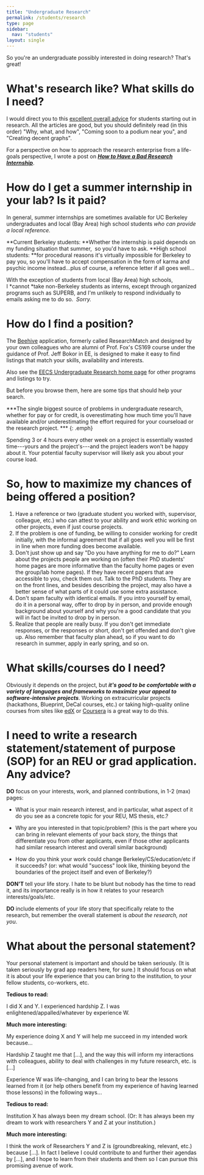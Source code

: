 ```yaml
---
title: "Undergraduate Research"
permalink: /students/research
type: page
sidebar:
  nav: "students"
layout: single
---
```


So you're an undergraduate possibly interested in doing research? That's great!

# What's research like? What skills do I need?

I would direct you to this [excellent overall advice](http://swanson.ucsd.edu/category/essays/doing-research/) for students starting out in research. All the articles are good, but you should definitely read (in this order) "Why, what, and how", "Coming soon to a podium near you", and "Creating decent graphs".

For a perspective on how to approach the research enterprise from a life-goals perspective, I wrote a post on [***How to Have a Bad Research Internship***](https://docs.google.com/document/d/1-fjALEyHk4bp-oMMOZ4kqAgxs9-y78DhaAx1HV8mDa8/pub).

# How do I get a summer internship in your lab? Is it paid?

In general, summer internships are sometimes available for UC Berkeley undergraduates and local (Bay Area) high school students *who can provide a local reference.*

**Current Berkeley students: **Whether the internship is paid depends on my funding situation that summer,  so you'd have to ask. **High school students: **for procedural reasons it's virtually impossible for Berkeley to pay you, so you'll have to accept compensation in the form of karma and psychic income instead...plus of course, a reference letter if all goes well...

With the exception of students from local (Bay Area) high schools, I *cannot *take non-Berkeley students as interns, except through organized programs such as SUPERB, and I'm unlikely to respond individually to emails asking me to do so.  *Sorry.*

# How do I find a position?

The [Beehive](http://beehive.berkeley.edu/) application, formerly called ResearchMatch and designed by your own colleagues who are alumni of Prof. Fox's CS169 course under the guidance of Prof. Jeff Bokor in EE, is designed to make it easy to find listings that match your skills, availability and interests.

Also see the [EECS Undergraduate Research home page](https://eecs.berkeley.edu/resources/undergrads/research) for other programs and listings to try.

But before you browse them, here are some tips that should help your search.

***The single biggest source of problems in undergraduate research, whether for pay or for credit, is overestimating how much time you'll have available and/or underestimating the effort required for your courseload or the research project. ***
{: .emph}

Spending 3 or 4 hours every other week on a project is essentially wasted time---yours and the project's---and the project leaders won't be happy about it. Your potential faculty supervisor will likely ask you about your course load.

# So, how to maximize my chances of being offered a position?


1.  Have a reference or two (graduate student you worked with, supervisor, colleague, etc.) who can attest to your ability and work ethic working on other projects, even if just course projects.
2.  If the problem is one of funding, be willing to consider working for credit initially, with the informal agreement that if all goes well you will be first in line when more funding does become available.
3.  Don't just show up and say "Do you have anything for me to do?" Learn about the projects people are working on (often their PhD students' home pages are more informative than the faculty home pages or even the group/lab home pages). If they have recent papers that are accessible to you, check them out. Talk to the PhD students. They are on the front lines, and besides describing the project, may also have a better sense of what parts of it could use some extra assistance.
4.  Don't spam faculty with identical emails. If you intro yourself by email, do it in a personal way, offer to drop by in person, and provide enough background about yourself and why you're a good candidate that you will in fact be invited to drop by in person.
5.  Realize that people are really busy. If you don't get immediate responses, or the responses or short, don't get offended and don't give up. Also remember that faculty plan ahead, so if you want to do research in summer, apply in early spring, and so on.

# What skills/courses do I need?


Obviously it depends on the project, but ***it's good to be comfortable with a variety of languages and frameworks to maximize your appeal to software-intensive projects***. Working on extracurricular projects (hackathons, Blueprint, DeCal courses, etc.) or taking high-quality online courses from sites like [edX](http://edx.org/) or [Coursera](http://coursera.org/) is a great way to do this.

# I need to write a research statement/statement of purpose (SOP) for an REU or grad application.  Any advice?

**DO** focus on your interests, work, and planned contributions, in 1-2 (max) pages:

* What is your main research interest, and in particular, what aspect
of it do you see as a concrete topic for your REU, MS thesis, etc.?

* Why are you interested in that topic/problem?  (this is the part where you can bring in relevant elements of your back story, the things that differentiate you from other applicants, even if those other applicants had similar research interest and overall similar background) 

* How do you think your work could change Berkeley/CS/education/etc if it succeeds?  (or: what would "success" look like, thinking beyond the boundaries of the project itself and even of Berkeley?)


**DON'T** tell your life story.  I hate to be blunt but nobody has the
time to read it, and its importance really is in how it relates to
your research interests/goals/etc.

**DO** include elements of your life story that specifically relate to
the research, but remember the overall statement is _about the
research, not you_.  

# What about the personal statement?

Your personal statement is important and should be taken seriously.
(It is taken seriously by grad app readers here, for sure.)
It should focus on what it is about your life
experience that you can bring to the
institution, to your fellow students, co-workers, etc.

**Tedious to read:**

I did X and Y.  I experienced hardship Z.  I was
enlightened/appalled/whatever by experience W.


**Much more interesting:**

My experience doing X and Y will help me succeed in my intended work
because...

Hardship Z taught me that [...], and the way this will inform my
interactions with colleagues, ability to deal with challenges in my
future research, etc. is [...]

Experience W was life-changing, and I can bring to bear the lessons
learned from it (or help others benefit from my experience of having
learned those lessons) in the following ways...

**Tedious to read:**

Institution X has always been my dream school.  (Or: It has always
been my dream to work with researchers Y and Z at your institution.)

**Much more interesting:**


I think the work of Researchers Y and Z is
(groundbreaking, relevant, etc.) because [...].  In fact I believe I
could contribute to and further their agendas by [...], and I hope to
learn from their students and them so I can pursue this promising
avenue of work.
